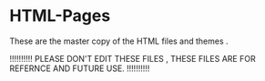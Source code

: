 # HTML-Pages




These are the master copy of the HTML files and themes .



!!!!!!!!!!     PLEASE DON'T EDIT THESE FILES , THESE FILES ARE FOR REFERNCE AND FUTURE USE. !!!!!!!!!!
